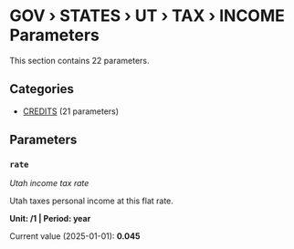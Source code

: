 # GOV › STATES › UT › TAX › INCOME Parameters

This section contains 22 parameters.

## Categories

- [CREDITS](credits/index.md) (21 parameters)

## Parameters

### `rate`
*Utah income tax rate*

Utah taxes personal income at this flat rate.

**Unit: /1 | Period: year**

Current value (2025-01-01): **0.045**

